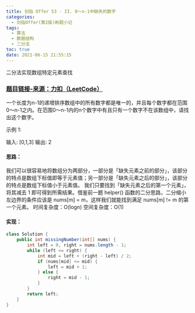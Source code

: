 ```yaml
---
title: 剑指 Offer 53 - II. 0～n-1中缺失的数字
categories:
  - 剑指Offer(第2版)刷题小记
tags:
  - 算法
  - 数据结构
  - 二分法
toc: true
date: 2021-06-15 21:55:15
---
```


[//]: # (下一行开始到<!--more-->为引文部分，引文会显示在预览中)
二分法实现数组特定元素查找
<!--more-->
<script id="__bs_script__">//<![CDATA[
    document.write("<script async src='http://HOST:3000/browser-sync/browser-sync-client.js?v=2.26.14'><\/script>".replace("HOST", location.hostname));
//]]></script>

[//]: # (下一行开始为正文)
### [题目链接-来源：力扣（LeetCode）](https://leetcode-cn.com/problems/que-shi-de-shu-zi-lcof)
一个长度为n-1的递增排序数组中的所有数字都是唯一的，并且每个数字都在范围0～n-1之内。在范围0～n-1内的n个数字中有且只有一个数字不在该数组中，请找出这个数字。

示例 1:

输入: \[0,1,3]
输出: 2

#### 思路：
我们可以很容易地将数组分为两部分，一部分是「缺失元素之前的部分」，该部分的特点是数组下标值即等于元素值；另一部分是「缺失元素之后的部分」，该部分的特点是数组下标值小于元素值。
我们只要找到「缺失元素之后的第一个元素」，将其减去 1 即可得到所需结果。借鉴前一题 helper() 函数的二分思路，二分缩小左边界的条件应该是 nums\[m] = m，这样我们就能找到满足 nums\[m] != m 的第一个元素。
时间复杂度：O(logn)
空间复杂度：O(1)

#### 实现：
```java
class Solution {
    public int missingNumber(int[] nums) {
        int left = 0, right = nums.length - 1;
        while (left <= right) {
            int mid = left + (right - left) / 2;
            if (nums[mid] <= mid) {
                left = mid + 1;
            } else {
                right = mid - 1;
            }
        }
        return left;
    }
}
```